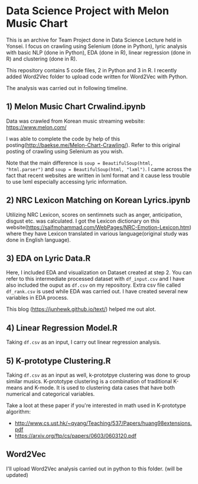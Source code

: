 # Data Science Project with Melon Music Chart

This is an archive for Team Project done in Data Science Lecture held in Yonsei. I focus on crawling using Selenium (done in Python), lyric analysis with basic NLP (done in Python), EDA (done in R), linear regression (done in R) and clustering (done in R).

This repository contains 5 code files, 2 in Python and 3 in R. 
I recently added Word2Vec folder to upload code written for Word2Vec with Python.

The analysis was carried out in following timeline.

## 1) Melon Music Chart Crwalind.ipynb

Data was crawled from Korean music streaming website: https://www.melon.com/

I was able to complete the code by help of this posting(http://baekse.me/Melon-Chart-Crawling/). Refer to this original posting of crawling using Selenium as you wish. 

Note that the main difference is `soup = BeautifulSoup(html, "html.parser")` and `soup = BeautifulSoup(html, "lxml")`. I came across the fact that recent websites are written in lxml format and it cause less trouble to use lxml especially accessing lyric information.


## 2) NRC Lexicon Matching on Korean Lyrics.ipynb

Utilizing NRC Lexicon, scores on sentimnets such as anger, anticipation, disgust etc. was calculated. I got the Lexicon dictionary on this website(https://saifmohammad.com/WebPages/NRC-Emotion-Lexicon.htm) where they have Lexicon translated in various language(original study was done in English language).


## 3) EDA on Lyric Data.R

Here, I included EDA and visualization on Dataset created at step 2. You can refer to this intermediate processed dataset with `df_input.csv` and I have also included the ouput as `df.csv` on my repository. Extra csv file called `df_rank.csv` is used while EDA was carried out. I have created several new variables in EDA process.

This blog (https://junhewk.github.io/text/) helped me out alot. 


## 4) Linear Regression Model.R

Taking `df.csv` as an input, I carry out linear regression analysis.


## 5) K-prototype Clustering.R

Taking `df.csv` as an input as well, k-prototpye clustering was done to group similar musics. K-prototype clustering is a combination of traditional K-means and K-mode. It is used to clustering data cases that have both numerical and categorical variables. 

Take a loot at these paper if you're interested in math used in K-prototype algorithm:  
* http://www.cs.ust.hk/~qyang/Teaching/537/Papers/huang98extensions.pdf  
* https://arxiv.org/ftp/cs/papers/0603/0603120.pdf  

## Word2Vec

I'll upload Word2Vec analysis carried out in python to this folder. (will be updated)
